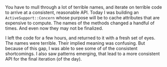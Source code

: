 You have to mull through a lot of terrible names, and iterate on terrible code
to arrive at a consistent, reasonable API. Today I was building an
`ActiveSupport::Concern` whose purpose will be to cache attributes that are
expensive to compute. The names of the methods changed a handful of times. And
even now they may not be finalized.

I left the code for a few hours, and returned to it with a fresh set of eyes.
The names were terrible. Their implied meaning was confusing. But because of
this gap, I was able to see some of of the consistent shortcomings. I also saw
patterns emerging, that lead to a more consistent API for the final iteration
(of the day).
